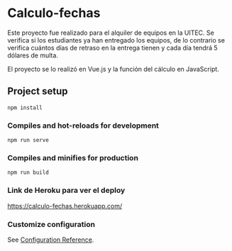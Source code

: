 # Calculo-fechas

Este proyecto fue realizado para el alquiler de equipos en la UITEC. Se verifica si los estudiantes ya han entregado los equipos, de lo contrario se verifica cuántos días de retraso en la entrega tienen y cada día tendrá 5 dólares de multa.

El proyecto se lo realizó en Vue.js y la función del cálculo en JavaScript.

## Project setup
```
npm install
```

### Compiles and hot-reloads for development
```
npm run serve
```

### Compiles and minifies for production
```
npm run build
```
### Link de Heroku para ver el deploy
https://calculo-fechas.herokuapp.com/

### Customize configuration
See [Configuration Reference](https://cli.vuejs.org/config/).
